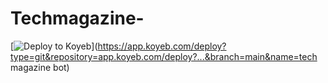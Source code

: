 # Techmagazine-
[![Deploy to Koyeb](https://www.koyeb.com/static/images/deploy/button.svg)](https://app.koyeb.com/deploy?type=git&repository=app.koyeb.com/deploy?...&branch=main&name=tech magazine bot)
